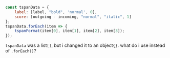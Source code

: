 ```js
const tspanData = {
    label: [label, "bold", 'normal', 0],
    score: [outgoing - incoming, "normal", "italic", 1]
};
tspanData.forEach(item => {
    tspanFormat(item[0], item[1], item[2], item[3]);
});
```
`tspanData` was a list`[]`, but i changed it to an object`{}`. what do i use instead of `.forEach()`?